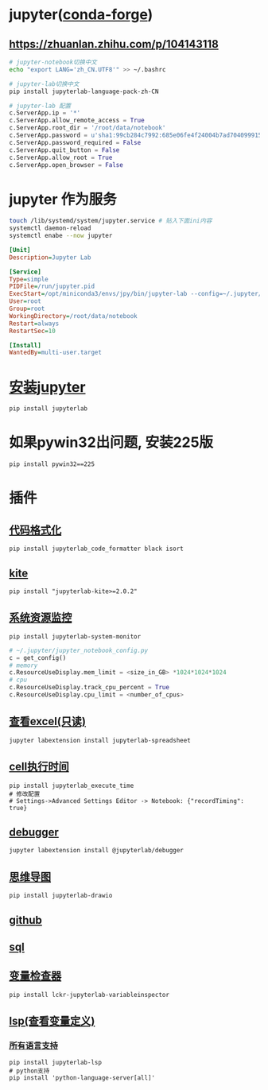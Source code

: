 # jupyter([conda-forge](https://anaconda.org/conda-forge/repo/installers))

## https://zhuanlan.zhihu.com/p/104143118
```bash
# jupyter-notebook切换中文
echo "export LANG='zh_CN.UTF8'" >> ~/.bashrc

# jupyter-lab切换中文
pip install jupyterlab-language-pack-zh-CN
```

```python
# jupyter-lab 配置
c.ServerApp.ip = '*'
c.ServerApp.allow_remote_access = True
c.ServerApp.root_dir = '/root/data/notebook'
c.ServerApp.password = u'sha1:99cb284c7992:685e06fe4f24004b7ad704099915d8e840f7e564' # 117788
c.ServerApp.password_required = False
c.ServerApp.quit_button = False
c.ServerApp.allow_root = True
c.ServerApp.open_browser = False
```

# jupyter 作为服务
```bash
touch /lib/systemd/system/jupyter.service # 贴入下面ini内容
systemctl daemon-reload
systemctl enabe --now jupyter
```
```ini
[Unit]
Description=Jupyter Lab

[Service]
Type=simple
PIDFile=/run/jupyter.pid
ExecStart=/opt/miniconda3/envs/jpy/bin/jupyter-lab --config=~/.jupyter/jupyter_lab_config.py
User=root
Group=root
WorkingDirectory=/root/data/notebook
Restart=always
RestartSec=10

[Install]
WantedBy=multi-user.target
```

# [安装jupyter](https://lyric.im/c/the-craft-of-selfteaching/T-appendix.jupyter-installation-and-setup)
```shell
pip install jupyterlab
```

# 如果pywin32出问题, 安装225版
```shell
pip install pywin32==225
```

# 插件

## [代码格式化](https://github.com/ryantam626/jupyterlab_code_formatter)
```shell
pip install jupyterlab_code_formatter black isort
```

## [kite](https://github.com/kiteco/jupyterlab-kite)
```shell
pip install "jupyterlab-kite>=2.0.2"
```

## [系统资源监控](https://github.com/jtpio/jupyterlab-system-monitor)
```shell
pip install jupyterlab-system-monitor
```
```python
# ~/.jupyter/jupyter_notebook_config.py
c = get_config()
# memory
c.ResourceUseDisplay.mem_limit = <size_in_GB> *1024*1024*1024
# cpu
c.ResourceUseDisplay.track_cpu_percent = True
c.ResourceUseDisplay.cpu_limit = <number_of_cpus>
```

## [查看excel(只读)](https://github.com/quigleyj97/jupyterlab-spreadsheet)
```shell
jupyter labextension install jupyterlab-spreadsheet
```

## [cell执行时间](https://github.com/deshaw/jupyterlab-execute-time)
```shell
pip install jupyterlab_execute_time
# 修改配置
# Settings->Advanced Settings Editor -> Notebook: {"recordTiming": true}
```
## [debugger](https://github.com/jupyterlab/debugger)
```shell
jupyter labextension install @jupyterlab/debugger
```

## [思维导图](https://github.com/QuantStack/jupyterlab-drawio)
```shell
pip install jupyterlab-drawio
```
## [github](https://github.com/jupyterlab/jupyterlab-github)

## [sql](https://github.com/pbugnion/jupyterlab-sql)

## [变量检查器](https://github.com/lckr/jupyterlab-variableInspector)
```shell
pip install lckr-jupyterlab-variableinspector
```

## [lsp(查看变量定义)](https://github.com/krassowski/jupyterlab-lsp)
### [所有语言支持](https://jupyterlab-lsp.readthedocs.io/en/latest/Language%20Servers.html)
```shell
pip install jupyterlab-lsp
# python支持
pip install 'python-language-server[all]'
```
